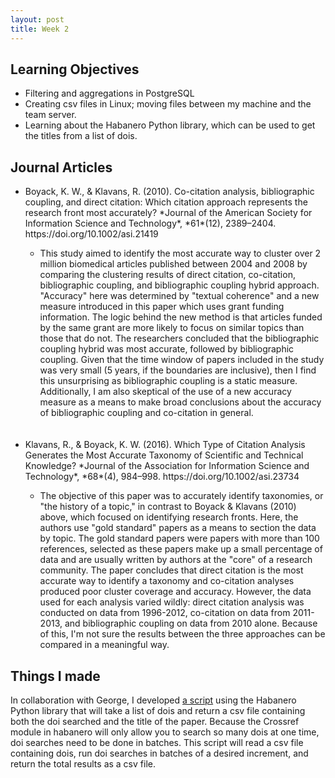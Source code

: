 ```yaml
---
layout: post
title: Week 2
---
```

<h2>Learning Objectives</h2>
<ul>
  <li>Filtering and aggregations in PostgreSQL</li>
  <li>Creating csv files in Linux; moving files between my machine and the team server.</li>
  <li>Learning about the Habanero Python library, which can be used to get the titles from a list of dois.</li>
</ul>
<h2>Journal Articles</h2>
<ul>
<li>Boyack, K. W., & Klavans, R. (2010). Co-citation analysis, bibliographic coupling, and direct citation: Which citation approach represents the research front most accurately? *Journal of the American Society for Information Science and Technology*, *61*(12), 2389–2404. https://doi.org/10.1002/asi.21419</li>
  <ul>
    <li>This study aimed to identify the most accurate way to cluster over 2 million biomedical articles published between 2004 and 2008 by comparing the clustering results of direct citation, co-citation, bibliographic coupling, and bibliographic coupling hybrid approach. "Accuracy" here was determined by "textual coherence" and a new measure introduced in this paper which uses grant funding information. The logic behind the new method is that articles funded by the same grant are more likely to focus on similar topics than those that do not. The researchers concluded that the bibliographic coupling hybrid was most accurate, followed by bibliographic coupling. Given that the time window of papers included in the study was very small (5 years, if the boundaries are inclusive), then I find this unsurprising as bibliographic coupling is a static measure. Additionally, I am also skeptical of the use of a new accuracy measure as a means to make broad conclusions about the accuracy of bibliographic coupling and co-citation in general.</li>
  </ul>
<br/><br/>
<li>Klavans, R., & Boyack, K. W. (2016). Which Type of Citation Analysis Generates the Most Accurate Taxonomy of Scientific and Technical Knowledge? *Journal of the Association for Information Science and Technology*, *68*(4), 984–998. https://doi.org/10.1002/asi.23734</li>
  <ul>
    <li>The objective of this paper was to accurately identify taxonomies, or "the history of a topic," in contrast to Boyack & Klavans (2010) above, which focused on identifying research fronts. Here, the authors use "gold standard" papers as a means to section the data by topic. The gold standard papers were papers with more than 100 references, selected as these papers make up a small percentage of data and are usually written by authors at the "core" of a research community. The paper concludes that direct citation is the most accurate way to identify a taxonomy and co-citation analyses produced poor cluster coverage and accuracy. However, the data used for each analysis varied wildly: direct citation analysis was conducted on data from 1996-2012, co-citation on data from 2011-2013, and bibliographic coupling on data from 2010 alone. Because of this, I'm not sure the results between the three approaches can be compared in a meaningful way.</li>
  </ul>
  </ul>

<h2>Things I made</h2>
In collaboration with George, I developed <a href="https://github.com/el-wittmer/Scientometrics/blob/main/DOI_TitleSearch">a script</a> using the Habanero Python library that will take a list of dois and return a csv file containing both the doi searched and the title of the paper. Because the Crossref module in habanero will only allow you to search so many dois at one time, doi searches need to be done in batches. This script will read a csv file containing dois, run doi searches in batches of a desired increment, and return the total results as a csv file.
